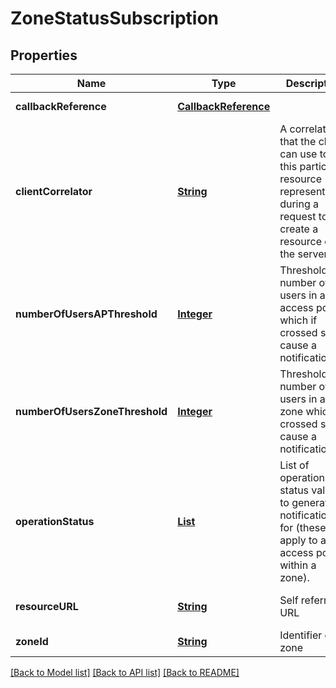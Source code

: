 # ZoneStatusSubscription
## Properties

Name | Type | Description | Notes
------------ | ------------- | ------------- | -------------
**callbackReference** | [**CallbackReference**](CallbackReference.md) |  | [default to null]
**clientCorrelator** | [**String**](string.md) | A correlator that the client can use to tag this particular resource representation during a request to create a resource on the server. | [optional] [default to null]
**numberOfUsersAPThreshold** | [**Integer**](integer.md) | Threshold number of users in an access point which if crossed shall cause a notification | [optional] [default to null]
**numberOfUsersZoneThreshold** | [**Integer**](integer.md) | Threshold number of users in a zone which if crossed shall cause a notification | [optional] [default to null]
**operationStatus** | [**List**](OperationStatus.md) | List of operation status values to generate notifications for (these apply to all access points within a zone). | [optional] [default to null]
**resourceURL** | [**String**](string.md) | Self referring URL | [optional] [default to null]
**zoneId** | [**String**](string.md) | Identifier of zone | [default to null]

[[Back to Model list]](../README.md#documentation-for-models) [[Back to API list]](../README.md#documentation-for-api-endpoints) [[Back to README]](../README.md)

